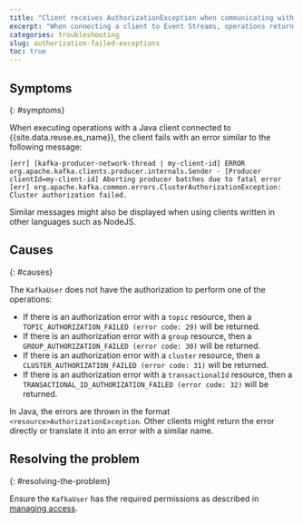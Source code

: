 ```yaml
---
title: "Client receives AuthorizationException when communicating with brokers"
excerpt: "When connecting a client to Event Streams, operations return AuthorizationException errors when executing."
categories: troubleshooting
slug: authorization-failed-exceptions
toc: true
---
```


## Symptoms
{: #symptoms}

When executing operations with a Java client connected to {{site.data.reuse.es_name}}, the client fails with an error similar to the following message:

```shell
[err] [kafka-producer-network-thread | my-client-id] ERROR org.apache.kafka.clients.producer.internals.Sender - [Producer clientId=my-client-id] Aborting producer batches due to fatal error
[err] org.apache.kafka.common.errors.ClusterAuthorizationException: Cluster authorization failed.
```

Similar messages might also be displayed when using clients written in other languages such as NodeJS.

## Causes
{: #causes}

The `KafkaUser` does not have the authorization to perform one of the operations:

- If there is an authorization error with a `topic` resource, then a `TOPIC_AUTHORIZATION_FAILED (error code: 29)` will be returned.
- If there is an authorization error with a `group` resource, then a `GROUP_AUTHORIZATION_FAILED (error code: 30)` will be returned.
- If there is an authorization error with a `cluster` resource, then a `CLUSTER_AUTHORIZATION_FAILED (error code: 31)` will be returned.
- If there is an authorization error with a `transactionalId` resource, then a `TRANSACTIONAL_ID_AUTHORIZATION_FAILED (error code: 32)` will be returned.

In Java, the errors are thrown in the format `<resource>AuthorizationException`. Other clients might return the error directly or translate it into an error with a similar name.

## Resolving the problem
{: #resolving-the-problem}

Ensure the `KafkaUser` has the required permissions as described in [managing access](../../security/managing-access).
